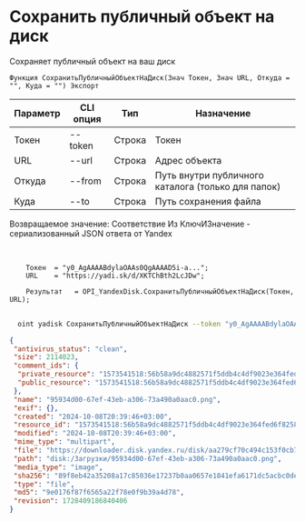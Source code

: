 ﻿---
sidebar_position: 6
---

# Сохранить публичный объект на диск
 Сохраняет публичный объект на ваш диск



`Функция СохранитьПубличныйОбъектНаДиск(Знач Токен, Знач URL, Откуда = "", Куда = "") Экспорт`

  | Параметр | CLI опция | Тип | Назначение |
  |-|-|-|-|
  | Токен | --token | Строка | Токен |
  | URL | --url | Строка | Адрес объекта |
  | Откуда | --from | Строка | Путь внутри публичного каталога (только для папок) |
  | Куда | --to | Строка | Путь сохранения файла |

  
  Возвращаемое значение:   Соответствие Из КлючИЗначение - сериализованный JSON ответа от Yandex

<br/>




```bsl title="Пример кода"
    Токен  = "y0_AgAAAABdylaOAAs0QgAAAAD5i-a...";
    URL    = "https://yadi.sk/d/XKTChBth2LcJDw";

    Результат   = OPI_YandexDisk.СохранитьПубличныйОбъектНаДиск(Токен, URL);
```



```sh title="Пример команды CLI"
    
  oint yadisk СохранитьПубличныйОбъектНаДиск --token "y0_AgAAAABdylaOAA..." --url "https://disk.yandex.by/i/txwzakUVtxgjoQ" --from %from% --to %to%

```

```json title="Результат"
{
 "antivirus_status": "clean",
 "size": 2114023,
 "comment_ids": {
  "private_resource": "1573541518:56b58a9dc4882571f5ddb4c4df9023e364fed6f8258ad07d3e927a325383c831",
  "public_resource": "1573541518:56b58a9dc4882571f5ddb4c4df9023e364fed6f8258ad07d3e927a325383c831"
 },
 "name": "95934d00-67ef-43eb-a306-73a490a0aac0.png",
 "exif": {},
 "created": "2024-10-08T20:39:46+03:00",
 "resource_id": "1573541518:56b58a9dc4882571f5ddb4c4df9023e364fed6f8258ad07d3e927a325383c831",
 "modified": "2024-10-08T20:39:46+03:00",
 "mime_type": "multipart",
 "file": "https://downloader.disk.yandex.ru/disk/aa279cf70c494c153f0cb76408769b15183f78821a7871acef6d48b9cfd213bf/6705a6a3/gwThwhLBKYvLhQCNnqAHirWAoEC4dKsPFFzSTeWuFK5ceIUkIDC7fKzI6e0Ic1rFWZAX7ZAMHvmKl9PvgqcSEQ%3D%3D?uid=1573541518&filename=95934d00-67ef-43eb-a306-73a490a0aac0.png&disposition=attachment&hash=&limit=0&content_type=multipart&owner_uid=1573541518&fsize=2114023&hid=03d7263840468e281bd0b238a26e7d0d&media_type=image&tknv=v2&etag=9e0176f87f6565a22f78e0f9b39a4d78",
 "path": "disk:/Загрузки/95934d00-67ef-43eb-a306-73a490a0aac0.png",
 "media_type": "image",
 "sha256": "89f8eb42a35208a17c85036e17237b0aa0657e1841efa6171dc5acbc0dea9e18",
 "type": "file",
 "md5": "9e0176f87f6565a22f78e0f9b39a4d78",
 "revision": 1728409186840406
}
```
